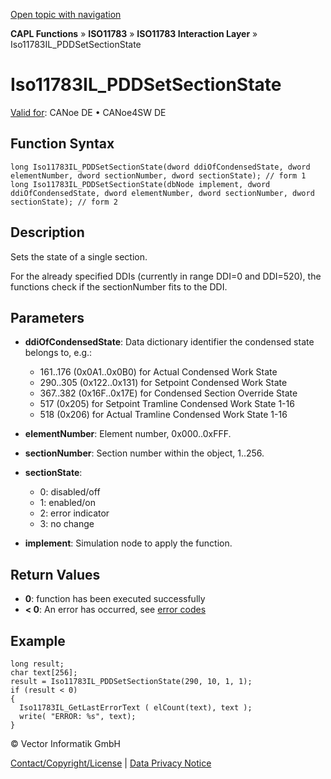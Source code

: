 [Open topic with navigation](../../../../../../CANoeDEFamily.htm#Topics/CAPLFunctions/ISO11783/ISOInteractionLayer/Functions/CAPLfunctionIso11783ILPDDSetSectionState.md)

**CAPL Functions** » **ISO11783** » **ISO11783 Interaction Layer** » Iso11783IL_PDDSetSectionState

# Iso11783IL_PDDSetSectionState

[Valid for](../../../../Shared/FeatureAvailability.md): CANoe DE • CANoe4SW DE

## Function Syntax

```plaintext
long Iso11783IL_PDDSetSectionState(dword ddiOfCondensedState, dword elementNumber, dword sectionNumber, dword sectionState); // form 1
long Iso11783IL_PDDSetSectionState(dbNode implement, dword ddiOfCondensedState, dword elementNumber, dword sectionNumber, dword sectionState); // form 2
```

## Description

Sets the state of a single section.

For the already specified DDIs (currently in range DDI=0 and DDI=520), the functions check if the sectionNumber fits to the DDI.

## Parameters

- **ddiOfCondensedState**: Data dictionary identifier the condensed state belongs to, e.g.:
  - 161..176 (0x0A1..0x0B0) for Actual Condensed Work State
  - 290..305 (0x122..0x131) for Setpoint Condensed Work State
  - 367..382 (0x16F..0x17E) for Condensed Section Override State
  - 517 (0x205) for Setpoint Tramline Condensed Work State 1-16
  - 518 (0x206) for Actual Tramline Condensed Work State 1-16

- **elementNumber**: Element number, 0x000..0xFFF.

- **sectionNumber**: Section number within the object, 1..256.

- **sectionState**:
  - 0: disabled/off
  - 1: enabled/on
  - 2: error indicator
  - 3: no change

- **implement**: Simulation node to apply the function.

## Return Values

- **0**: function has been executed successfully
- **< 0**: An error has occurred, see [error codes](../../../CAPLfunctionsISOj1939ErrorCodes.md)

## Example

```plaintext
long result;
char text[256];
result = Iso11783IL_PDDSetSectionState(290, 10, 1, 1);
if (result < 0)
{
  Iso11783IL_GetLastErrorText ( elCount(text), text );
  write( "ERROR: %s", text);
}
```

© Vector Informatik GmbH

[Contact/Copyright/License](../../../../Shared/ContactCopyrightLicense.md) | [Data Privacy Notice](https://www.vector.com/int/en/company/get-info/privacy-policy/)